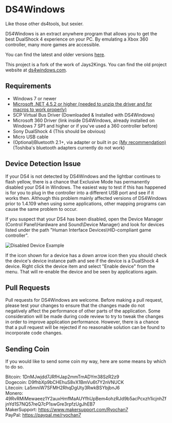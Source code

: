 # DS4Windows

Like those other ds4tools, but sexier.

DS4Windows is an extract anywhere program that allows you to get the best DualShock 4 experience on your PC. By emulating a Xbox 360 controller, many more games are accessible.

You can find the latest and older versions [here](https://github.com/Ryochan7/DS4Windows/releases).

This project is a fork of the work of Jays2Kings. You can find the old project
website at [ds4windows.com](http://ds4windows.com).

## Requirements

- Windows 7 or newer
- [Microsoft .NET 4.5.2 or higher (needed to unzip the driver and for macros to work properly)](http://www.microsoft.com/en-us/download/details.aspx?id=42642)
- SCP Virtual Bus Driver (Downloaded & Installed with DS4Windows)
- Microsoft 360 Driver (link inside DS4Windows, already installed on Windows 7 SP1 and higher or if you've used a 360 controller before)
- Sony DualShock 4 (This should be obvious)
- Micro USB cable
- (Optional)Bluetooth 2.1+, via adapter or built in pc [(My recommendation)](https://www.newegg.com/Product/Product.aspx?Item=N82E16833166126) (Toshiba's bluetooth adapters currently do not work)

## Device Detection Issue

If your DS4 is not detected by DS4Windows and the lightbar continues to
flash yellow, there is a chance that Exclusive Mode has permanently
disabled your DS4 in Windows. The easiest way to test if this has happened is
for you to plug in the controller into a different USB port and see if it
works then. Although this problem mainly affected versions of
DS4Windows prior to 1.4.109 when using some applications, other mapping
programs can cause the same problem to occur.


If you suspect that your DS4 has been disabled, open the Device Manager
(Control Panel\Hardware and Sound\Device Manager) and look for devices listed
under the path "Human Interface Devices\HID-compliant game controller".

![Disabled Device Example](https://raw.githubusercontent.com/Ryochan7/DS4Windows/jay/disabled_device_example_small.png)

If the icon shown for a device has a down arrow icon then you should
check the device's device instance path and see if the device is a
DualShock 4 device. Right click the device item and select "Enable device"
from the menu. That will re-enable the device and be seen by applications
again.

## Pull Requests

Pull requests for DS4Windows are welcome. Before making a pull request, please
test your changes to ensure that the changes made do not negatively affect
the performance of other parts of the application. Some consideration will
be made during code review to try to tweak the changes in order to improve
application performance. However, there is a chance that a pull request will be
rejected if no reasonable solution can be found to incorporate code changes.

## Sending Coin

If you would like to send some coin my way, here are some means by
which to do so.

Bitcoin: 1DnMJwjdd7JRfHJap2mmTmADYm38SzR2z9  
Dogecoin: D9fhbXp9bCHEhuS8vX1BmVu6t7Y2nVNUCK  
Litecoin: La5mniW7SFMH2RhqDgUty3RwkBSYbjbnJ6  
Monero: 49RvRMiMewaeez1Y2auxHmfMaAUYfhUpBem4ohzRJd9b5acPcxzh1icjnhZfjnYd1S7NQ57reQ7cP1swGre3rpfzUgJhEB7  
MakerSupport: https://www.makersupport.com/Ryochan7  
PayPal: https://paypal.me/ryochan7

